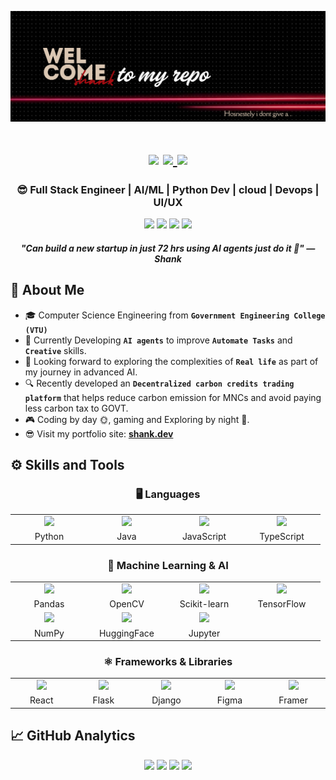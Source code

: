 ![Shank](11.png)

<h1 align="center">
  <div id="badges">
    <a href=""><img src="https://img.shields.io/badge/website-000000?style=for-the-badge&logo=About.me&logoColor=white" /><a/>
    <a href="https://www.linkedin.com/in/shashank-raj-3510602b7/">
      <img src="https://img.shields.io/badge/LinkedIn-0077B5?style=for-the-badge&logo=linkedin&logoColor=white"/>
    </a>
    <img src="https://komarev.com/ghpvc/?username=Shank-devBytes001&style=for-the-badge">
<!--     <img src="https://img.shields.io/github/followers/Shank-devBytes001.svg?style=for-the-badge&logo=appveyor"> -->
  </div> 
<h3 align="center"> 😎 Full Stack Engineer | AI/ML | Python Dev | cloud | Devops | UI/UX </h3>
</h1>

<div align="center">
  <p>
    <img src="https://img.shields.io/badge/Interest-Artificial Intelligence-blue"/>
    <img src="https://img.shields.io/badge/Hobby-Coding%2C%20Gaming-blue" />
    <img src="https://img.shields.io/badge/Programming-Python%2C%20Java%2C%20JavaScript-blue" />
    <img src="https://img.shields.io/badge/Language-English%2C%20Kannada, Hindi-blue" />
    <h4><i> "Can build a new startup in just 72 hrs using AI agents just do it 💫" — Shank </i></h4>
  </p>
</div>

## 🤝‍ About Me 
- 🎓 Computer Science Engineering from <b>`Government Engineering College (VTU)`</b>  
- 🌱 Currently Developing <b>`AI agents`</b> to improve <b>`Automate Tasks`</b> and <b>`Creative`</b> skills.
- 💜 Looking forward to exploring the complexities of <b>`Real life`</b> as part of my journey in advanced AI.
- 🔍 Recently developed an <b>`Decentralized carbon credits trading platform`</b> that helps reduce carbon emission for MNCs and avoid paying less carbon tax to GOVT.
- 🎮 Coding by day 🌞, gaming and Exploring by night 🌙.
- 😎 Visit my portfolio site: **[shank.dev]()**

## ⚙️ Skills and Tools

<div align="center">

### 🖥 Languages
<table>
  <tr>
    <td align="center" width=110><img height=60 src="https://techstack-generator.vercel.app/python-icon.svg"/></td>
    <td align="center" width=110><img height=60 src="https://techstack-generator.vercel.app/java-icon.svg"/></td>
    <td align="center" width=110><img height=60 src="https://techstack-generator.vercel.app/js-icon.svg"/></td>
    <td align="center" width=110><img height=60 src="https://techstack-generator.vercel.app/ts-icon.svg"/></td>
  </tr>
  <tr>
    <td align="center">Python</td>
    <td align="center">Java</td>
    <td align="center">JavaScript</td>
    <td align="center">TypeScript</td>
  </tr>
</table>

### 🤖 Machine Learning & AI
<table>
  <tr>
    <td align="center" width=110><img height=60 src="https://cdn.jsdelivr.net/gh/devicons/devicon/icons/pandas/pandas-original-wordmark.svg"/></td>
    <td align="center" width=110><img height=60 src="https://cdn.jsdelivr.net/gh/devicons/devicon/icons/opencv/opencv-original-wordmark.svg"/></td>
    <td align="center" width=110><img height=60 src="https://cdn.jsdelivr.net/gh/devicons/devicon/icons/scikitlearn/scikitlearn-original.svg"/></td>
    <td align="center" width=110><img height=60 src="https://cdn.jsdelivr.net/gh/devicons/devicon/icons/tensorflow/tensorflow-original.svg"/></td>
  </tr>
  <tr>
    <td align="center">Pandas</td>
    <td align="center">OpenCV</td>
    <td align="center">Scikit-learn</td>
    <td align="center">TensorFlow</td>
  </tr>
  <tr>
    <td align="center"><img height=60 src="https://cdn.jsdelivr.net/gh/devicons/devicon/icons/numpy/numpy-original-wordmark.svg"/></td>
    <td align="center"><img height=60 src="https://upload.wikimedia.org/wikipedia/fr/4/45/Hugging_Face_logo.svg"/></td>
    <td align="center"><img height=60 src="https://cdn.jsdelivr.net/gh/devicons/devicon/icons/jupyter/jupyter-original-wordmark.svg"/></td>
  </tr>
  <tr>
    <td align="center">NumPy</td>
    <td align="center">HuggingFace</td>
    <td align="center">Jupyter</td>
  </tr>
</table>

### ⚛ Frameworks & Libraries
<table>
  <tr>
    <td align="center" width=110><img height=60 src="https://cdn.jsdelivr.net/gh/devicons/devicon/icons/react/react-original.svg"/></td>
    <td align="center" width=110><img height=60 src="https://cdn.jsdelivr.net/gh/devicons/devicon/icons/flask/flask-original-wordmark.svg"/></td>
    <td align="center" width=110><img height=60 src="https://cdn.jsdelivr.net/gh/devicons/devicon/icons/django/django-plain.svg"/></td>
    <td align="center" width=110><img height=60 src="https://cdn.jsdelivr.net/gh/devicons/devicon/icons/figma/figma-original.svg"/></td>
    <td align="center" width=110><img height=60 src="https://cdn.jsdelivr.net/gh/devicons/devicon/icons/framer/framer-original.svg"/></td>
  </tr>
  <tr>
    <td align="center">React</td>
    <td align="center">Flask</td>
    <td align="center">Django</td>
    <td align="center">Figma</td>
    <td align="center">Framer</td>
  </tr>
</table>

</div>

## 📈 GitHub Analytics

<div align="center">
  <!-- 🧠 Your Stats -->
  <img width="360" src="https://github-readme-stats.vercel.app/api?username=Shank-devBytes001&count_private=true&show_icons=true&theme=react&rank_icon=percentile" />  
  <img width="380" src="https://github-readme-streak-stats.herokuapp.com/?user=Shank-devBytes001&theme=react&layout=compact" />
  
  <!-- 🔍 Top Languages -->
  <img height="200em" src="https://github-readme-stats.vercel.app/api/top-langs?username=Shank-devBytes001&count_private=true&langs_count=14&show_icons=true&locale=en&layout=compact&theme=react"/> 
  
  <!-- 📊 Language Summary -->
  <img height="200em" src="https://github-profile-summary-cards.vercel.app/api/cards/repos-per-language?username=Shank-devBytes001&theme=react"/>
</div>

